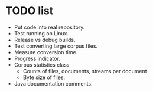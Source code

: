# TODO list

* Put code into real repository.
* Test running on Linux.
* Release vs debug builds.
* Test converting large corpus files.
* Measure conversion time.
* Progress indicator.
* Corpus statistics class
  * Counts of files, documents, streams per document
  * Byte size of files.
* Java documentation comments.
